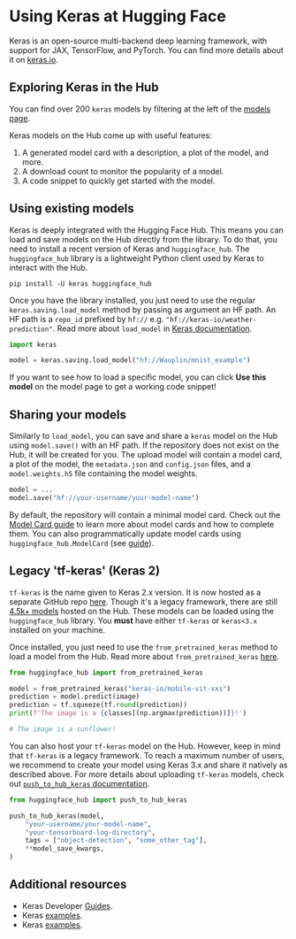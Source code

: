 # Using Keras at Hugging Face

Keras is an open-source multi-backend deep learning framework, with support for JAX, TensorFlow, and PyTorch. You can find more details about it on [keras.io](https://keras.io/).

## Exploring Keras in the Hub

You can find over 200 `keras` models by filtering at the left of the [models page](https://huggingface.co/models?library=keras&sort=downloads).

Keras models on the Hub come up with useful features:
1. A generated model card with a description, a plot of the model, and more.
2. A download count to monitor the popularity of a model.
3. A code snippet to quickly get started with the model.


## Using existing models

Keras is deeply integrated with the Hugging Face Hub. This means you can load and save models on the Hub directly from the library. To do that, you need to install a recent version of Keras and `huggingface_hub`. The `huggingface_hub` library is a lightweight Python client used by Keras to interact with the Hub.

```
pip install -U keras huggingface_hub
```

Once you have the library installed, you just need to use the regular `keras.saving.load_model` method by passing as argument an HF path. An HF path is a `repo_id` prefixed by `hf://` e.g. `"hf://keras-io/weather-prediction"`. Read more about `load_model` in [Keras documentation](https://keras.io/api/models/model_saving_apis/model_saving_and_loading/#load_model-function).

```py
import keras

model = keras.saving.load_model("hf://Wauplin/mnist_example")
```

If you want to see how to load a specific model, you can click **Use this model** on the model page to get a working code snippet! 

## Sharing your models

Similarly to `load_model`, you can save and share a `keras` model on the Hub using `model.save()` with an HF path. If the repository does not exist on the Hub, it will be created for you. The upload model will contain a model card, a plot of the model, the `metadata.json` and `config.json` files, and a `model.weights.h5` file containing the model weights.


```py
model = ...
model.save("hf://your-username/your-model-name")
```

By default, the repository will contain a minimal model card. Check out the [Model Card guide](https://huggingface.co/docs/hub/model-cards) to learn more about model cards and how to complete them. You can also programmatically update model cards using `huggingface_hub.ModelCard` (see [guide](https://huggingface.co/docs/huggingface_hub/guides/model-cards)).

## Legacy 'tf-keras' (Keras 2)

`tf-keras` is the name given to Keras 2.x version. It is now hosted as a separate GitHub repo [here](https://github.com/keras-team/tf-keras). Though it's a legacy framework, there are still [4.5k+ models](https://huggingface.co/models?library=tf-keras&sort=trending) hosted on the Hub. These models can be loaded using the `huggingface_hub` library. You **must** have either `tf-keras` or `keras<3.x` installed on your machine.

Once installed, you just need to use the `from_pretrained_keras` method to load a model from the Hub. Read more about `from_pretrained_keras` [here](https://huggingface.co/docs/huggingface_hub/main/en/package_reference/mixins#huggingface_hub.from_pretrained_keras).

```py
from huggingface_hub import from_pretrained_keras

model = from_pretrained_keras("keras-io/mobile-vit-xxs")
prediction = model.predict(image)
prediction = tf.squeeze(tf.round(prediction))
print(f'The image is a {classes[(np.argmax(prediction))]}!')

# The image is a sunflower!
```

You can also host your `tf-keras` model on the Hub. However, keep in mind that `tf-keras` is a legacy framework. To reach a maximum number of users, we recommend to create your model using Keras 3.x and share it natively as described above. For more details about uploading `tf-keras` models, check out [`push_to_hub_keras` documentation](https://huggingface.co/docs/huggingface_hub/main/en/package_reference/mixins#huggingface_hub.push_to_hub_keras).

```py
from huggingface_hub import push_to_hub_keras

push_to_hub_keras(model,
    "your-username/your-model-name",
    "your-tensorboard-log-directory",
    tags = ["object-detection", "some_other_tag"],
    **model_save_kwargs,
)
```

## Additional resources

* Keras Developer [Guides](https://keras.io/guides/).
* Keras [examples](https://keras.io/examples/).
* Keras [examples](https://keras.io/examples/).

<!-- Resources below are outdated -->
<!-- * Keras [examples on 🤗 Hub](https://huggingface.co/keras-io). -->
<!-- * For more capabilities of the Keras integration, check out [Putting Keras on 🤗 Hub for Collaborative Training and Reproducibility](https://merveenoyan.medium.com/putting-keras-on-hub-for-collaborative-training-and-reproducibility-9018301de877) tutorial. -->
